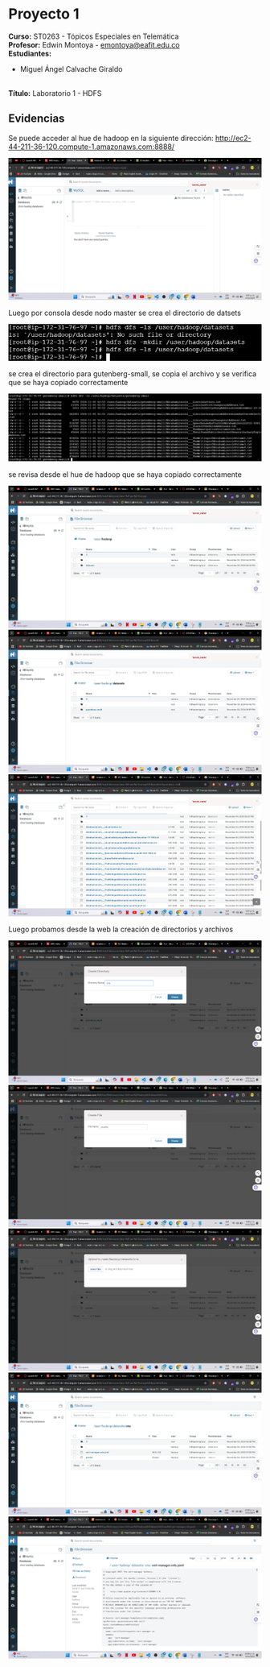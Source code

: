 # Proyecto 1

**Curso:** ST0263 - Tópicos Especiales en Telemática
<br>**Profesor:** Edwin Montoya - emontoya@eafit.edu.co
<br>**Estudiantes:**
- Miguel Ángel Calvache Giraldo
  
<br>**Título:** Laboratorio 1 - HDFS

## Evidencias

Se puede acceder al hue de hadoop en la siguiente dirección: http://ec2-44-211-36-120.compute-1.amazonaws.com:8888/

![1](1.png)

Luego por consola desde nodo master se crea el directorio de datsets

![2](2.png)

se crea el directorio para gutenberg-small, se copia el archivo y se verifica que se haya copiado correctamente

![3](3.png)

se revisa desde el hue de hadoop que se haya copiado correctamente

![4](4.png)
![5](5.png)
![6](6.png)

Luego probamos desde la web la creación de directorios y archivos

![7](7.png)
![8](8.png)
![9](9.png)
![10](10.png)
![11](11.png)